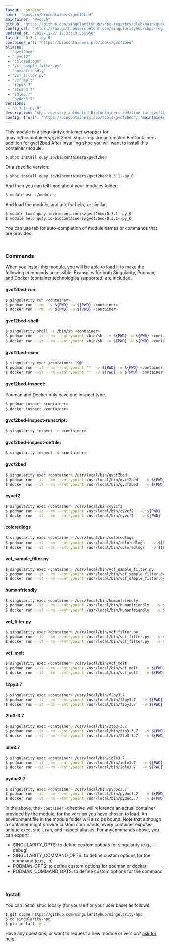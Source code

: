 ```yaml
---
layout: container
name:  "quay.io/biocontainers/gvcf2bed"
maintainer: "@vsoch"
github: "https://github.com/singularityhub/shpc-registry/blob/main/quay.io/biocontainers/gvcf2bed/container.yaml"
config_url: "https://raw.githubusercontent.com/singularityhub/shpc-registry/main/quay.io/biocontainers/gvcf2bed/container.yaml"
updated_at: "2022-11-27 12:33:19.558958"
latest: "0.3.1--py_0"
container_url: "https://biocontainers.pro/tools/gvcf2bed"
aliases:
 - "gvcf2bed"
 - "cyvcf2"
 - "coloredlogs"
 - "vcf_sample_filter.py"
 - "humanfriendly"
 - "vcf_filter.py"
 - "vcf_melt"
 - "f2py3.7"
 - "2to3-3.7"
 - "idle3.7"
 - "pydoc3.7"
versions:
 - "0.3.1--py_0"
description: "shpc-registry automated BioContainers addition for gvcf2bed"
config: {"url": "https://biocontainers.pro/tools/gvcf2bed", "maintainer": "@vsoch", "description": "shpc-registry automated BioContainers addition for gvcf2bed", "latest": {"0.3.1--py_0": "sha256:5529c474981e7b2d8eea0e9c3de25880c5e3fcaa5e745094403b43d5bcc2b46a"}, "tags": {"0.3.1--py_0": "sha256:5529c474981e7b2d8eea0e9c3de25880c5e3fcaa5e745094403b43d5bcc2b46a"}, "docker": "quay.io/biocontainers/gvcf2bed", "aliases": {"gvcf2bed": "/usr/local/bin/gvcf2bed", "cyvcf2": "/usr/local/bin/cyvcf2", "coloredlogs": "/usr/local/bin/coloredlogs", "vcf_sample_filter.py": "/usr/local/bin/vcf_sample_filter.py", "humanfriendly": "/usr/local/bin/humanfriendly", "vcf_filter.py": "/usr/local/bin/vcf_filter.py", "vcf_melt": "/usr/local/bin/vcf_melt", "f2py3.7": "/usr/local/bin/f2py3.7", "2to3-3.7": "/usr/local/bin/2to3-3.7", "idle3.7": "/usr/local/bin/idle3.7", "pydoc3.7": "/usr/local/bin/pydoc3.7"}}
---
```


This module is a singularity container wrapper for quay.io/biocontainers/gvcf2bed.
shpc-registry automated BioContainers addition for gvcf2bed
After [installing shpc](#install) you will want to install this container module:


```bash
$ shpc install quay.io/biocontainers/gvcf2bed
```

Or a specific version:

```bash
$ shpc install quay.io/biocontainers/gvcf2bed:0.3.1--py_0
```

And then you can tell lmod about your modules folder:

```bash
$ module use ./modules
```

And load the module, and ask for help, or similar.

```bash
$ module load quay.io/biocontainers/gvcf2bed/0.3.1--py_0
$ module help quay.io/biocontainers/gvcf2bed/0.3.1--py_0
```

You can use tab for auto-completion of module names or commands that are provided.

<br>

### Commands

When you install this module, you will be able to load it to make the following commands accessible.
Examples for both Singularity, Podman, and Docker (container technologies supported) are included.

#### gvcf2bed-run:

```bash
$ singularity run <container>
$ podman run --rm  -v ${PWD} -w ${PWD} <container>
$ docker run --rm  -v ${PWD} -w ${PWD} <container>
```

#### gvcf2bed-shell:

```bash
$ singularity shell -s /bin/sh <container>
$ podman run --it --rm --entrypoint /bin/sh  -v ${PWD} -w ${PWD} <container>
$ docker run --it --rm --entrypoint /bin/sh  -v ${PWD} -w ${PWD} <container>
```

#### gvcf2bed-exec:

```bash
$ singularity exec <container> "$@"
$ podman run --it --rm --entrypoint ""  -v ${PWD} -w ${PWD} <container> "$@"
$ docker run --it --rm --entrypoint ""  -v ${PWD} -w ${PWD} <container> "$@"
```

#### gvcf2bed-inspect:

Podman and Docker only have one inspect type.

```bash
$ podman inspect <container>
$ docker inspect <container>
```

#### gvcf2bed-inspect-runscript:

```bash
$ singularity inspect -r <container>
```

#### gvcf2bed-inspect-deffile:

```bash
$ singularity inspect -d <container>
```


#### gvcf2bed

```bash
$ singularity exec <container> /usr/local/bin/gvcf2bed
$ podman run --it --rm --entrypoint /usr/local/bin/gvcf2bed   -v ${PWD} -w ${PWD} <container> -c " $@"
$ docker run --it --rm --entrypoint /usr/local/bin/gvcf2bed   -v ${PWD} -w ${PWD} <container> -c " $@"
```


#### cyvcf2

```bash
$ singularity exec <container> /usr/local/bin/cyvcf2
$ podman run --it --rm --entrypoint /usr/local/bin/cyvcf2   -v ${PWD} -w ${PWD} <container> -c " $@"
$ docker run --it --rm --entrypoint /usr/local/bin/cyvcf2   -v ${PWD} -w ${PWD} <container> -c " $@"
```


#### coloredlogs

```bash
$ singularity exec <container> /usr/local/bin/coloredlogs
$ podman run --it --rm --entrypoint /usr/local/bin/coloredlogs   -v ${PWD} -w ${PWD} <container> -c " $@"
$ docker run --it --rm --entrypoint /usr/local/bin/coloredlogs   -v ${PWD} -w ${PWD} <container> -c " $@"
```


#### vcf_sample_filter.py

```bash
$ singularity exec <container> /usr/local/bin/vcf_sample_filter.py
$ podman run --it --rm --entrypoint /usr/local/bin/vcf_sample_filter.py   -v ${PWD} -w ${PWD} <container> -c " $@"
$ docker run --it --rm --entrypoint /usr/local/bin/vcf_sample_filter.py   -v ${PWD} -w ${PWD} <container> -c " $@"
```


#### humanfriendly

```bash
$ singularity exec <container> /usr/local/bin/humanfriendly
$ podman run --it --rm --entrypoint /usr/local/bin/humanfriendly   -v ${PWD} -w ${PWD} <container> -c " $@"
$ docker run --it --rm --entrypoint /usr/local/bin/humanfriendly   -v ${PWD} -w ${PWD} <container> -c " $@"
```


#### vcf_filter.py

```bash
$ singularity exec <container> /usr/local/bin/vcf_filter.py
$ podman run --it --rm --entrypoint /usr/local/bin/vcf_filter.py   -v ${PWD} -w ${PWD} <container> -c " $@"
$ docker run --it --rm --entrypoint /usr/local/bin/vcf_filter.py   -v ${PWD} -w ${PWD} <container> -c " $@"
```


#### vcf_melt

```bash
$ singularity exec <container> /usr/local/bin/vcf_melt
$ podman run --it --rm --entrypoint /usr/local/bin/vcf_melt   -v ${PWD} -w ${PWD} <container> -c " $@"
$ docker run --it --rm --entrypoint /usr/local/bin/vcf_melt   -v ${PWD} -w ${PWD} <container> -c " $@"
```


#### f2py3.7

```bash
$ singularity exec <container> /usr/local/bin/f2py3.7
$ podman run --it --rm --entrypoint /usr/local/bin/f2py3.7   -v ${PWD} -w ${PWD} <container> -c " $@"
$ docker run --it --rm --entrypoint /usr/local/bin/f2py3.7   -v ${PWD} -w ${PWD} <container> -c " $@"
```


#### 2to3-3.7

```bash
$ singularity exec <container> /usr/local/bin/2to3-3.7
$ podman run --it --rm --entrypoint /usr/local/bin/2to3-3.7   -v ${PWD} -w ${PWD} <container> -c " $@"
$ docker run --it --rm --entrypoint /usr/local/bin/2to3-3.7   -v ${PWD} -w ${PWD} <container> -c " $@"
```


#### idle3.7

```bash
$ singularity exec <container> /usr/local/bin/idle3.7
$ podman run --it --rm --entrypoint /usr/local/bin/idle3.7   -v ${PWD} -w ${PWD} <container> -c " $@"
$ docker run --it --rm --entrypoint /usr/local/bin/idle3.7   -v ${PWD} -w ${PWD} <container> -c " $@"
```


#### pydoc3.7

```bash
$ singularity exec <container> /usr/local/bin/pydoc3.7
$ podman run --it --rm --entrypoint /usr/local/bin/pydoc3.7   -v ${PWD} -w ${PWD} <container> -c " $@"
$ docker run --it --rm --entrypoint /usr/local/bin/pydoc3.7   -v ${PWD} -w ${PWD} <container> -c " $@"
```



In the above, the `<container>` directive will reference an actual container provided
by the module, for the version you have chosen to load. An environment file in the
module folder will also be bound. Note that although a container
might provide custom commands, every container exposes unique exec, shell, run, and
inspect aliases. For anycommands above, you can export:

 - SINGULARITY_OPTS: to define custom options for singularity (e.g., --debug)
 - SINGULARITY_COMMAND_OPTS: to define custom options for the command (e.g., -b)
 - PODMAN_OPTS: to define custom options for podman or docker
 - PODMAN_COMMAND_OPTS: to define custom options for the command

<br>

### Install

You can install shpc locally (for yourself or your user base) as follows:

```bash
$ git clone https://github.com/singularityhub/singularity-hpc
$ cd singularity-hpc
$ pip install -e .
```

Have any questions, or want to request a new module or version? [ask for help!](https://github.com/singularityhub/singularity-hpc/issues)